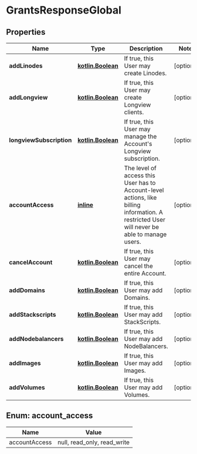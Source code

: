 
# GrantsResponseGlobal

## Properties
Name | Type | Description | Notes
------------ | ------------- | ------------- | -------------
**addLinodes** | [**kotlin.Boolean**](.md) | If true, this User may create Linodes. |  [optional]
**addLongview** | [**kotlin.Boolean**](.md) | If true, this User may create Longview clients. |  [optional]
**longviewSubscription** | [**kotlin.Boolean**](.md) | If true, this User may manage the Account&#x27;s Longview subscription. |  [optional]
**accountAccess** | [**inline**](#AccountAccessEnum) | The level of access this User has to Account-level actions, like billing information. A restricted User will never be able to manage users.  |  [optional]
**cancelAccount** | [**kotlin.Boolean**](.md) | If true, this User may cancel the entire Account. |  [optional]
**addDomains** | [**kotlin.Boolean**](.md) | If true, this User may add Domains. |  [optional]
**addStackscripts** | [**kotlin.Boolean**](.md) | If true, this User may add StackScripts. |  [optional]
**addNodebalancers** | [**kotlin.Boolean**](.md) | If true, this User may add NodeBalancers. |  [optional]
**addImages** | [**kotlin.Boolean**](.md) | If true, this User may add Images. |  [optional]
**addVolumes** | [**kotlin.Boolean**](.md) | If true, this User may add Volumes. |  [optional]



<a name="AccountAccessEnum"></a>
## Enum: account_access
Name | Value
---- | -----
accountAccess | null, read_only, read_write



